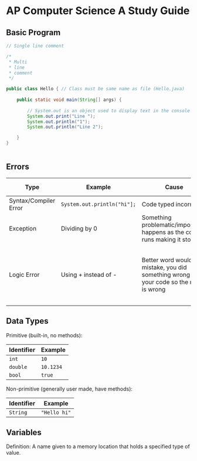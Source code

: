 # AP Computer Science A Study Guide



## Basic Program

```java
// Single line comment

/*
 * Multi
 * line
 * comment
 */

public class Hello { // Class must be same name as file (Hello.java)
    
    public static void main(String[] args) {
        
        // System.out is an object used to display text in the console
        System.out.print("Line ");
        System.out.println("1");
        System.out.println("Line 2");

    }
}
    
```

## Errors

| Type | Example | Cause | Happens when? |
| ---- | ------- | ---------- | ---------- |
| Syntax/Compiler Error | `System.out.println("hi"];` | Code typed incorrectly | Compile time |
| Exception | Dividing by 0 | Something problematic/impossible happens as the code runs making it stop | Run time |
| Logic Error | Using + instead of - | Better word would be mistake, you did something wrong in your code so the result is wrong | Usually after run and compared actual output to anticipated output |


## Data Types

Primitive (built-in, no methods):

| Identifier | Example |
| ---------- | ------- |
| `int` | `10` |
| `double` | `10.1234` |
| `bool` | `true` |

Non-primitive (generally user made, have methods):

| Identifier | Example |
| ---------- | ------- |
| `String` | `"Hello hi"` |


## Variables

Definition: A name given to a memory location that holds a specified type of value.

